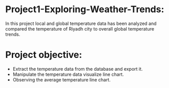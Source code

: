 # Project1-Exploring-Weather-Trends:
In this project local and global temperature data has been analyzed and compared the temperature of Riyadh city to overall global temperature trends.
# Project objective: 
- Extract the temperature data from the database and export it. 
- Manipulate the temperature data visualize line chart. 
- Observing the average temperature line chart.  

